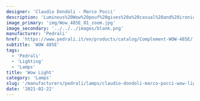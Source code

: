 ```yaml
---
designer: 'Claudio Dondoli - Marco Pocci'
description: 'Luminous%20Wow%20pouf%20gives%20a%20casual%20and%20ironic%20touch%20to%20the%20contract%20and%20domestic%20environments.%20Made%20of%20white%20polyethylene%2C%20it%20is%20transparent%20in%20the%20daylight%20and%20has%20a%20steel%20base%20%D8%20400mm.%20Supplied%20with%2023W%20energy%20saver%20lamp%20suitable%20to%20outdoor%20contexts.'
image_primary: 'img/Wow_485E_01_zoom.jpg'
image_secondary: '../../../images/blank.png'
manufacturer: 'Pedrali'
href: 'https://www.pedrali.it/en/products/catalog/Complement-WOW-485E/'
subtitle: 'WOW 485E'
tags:
  - 'Pedrali'
  - 'Lighting'
  - 'Lamps'
title: 'Wow Light'
category: 'Lamps'
slug: '/manufacturers/pedrali/lamps/claudio-dondoli-marco-pocci-wow-light'
date: '2021-02-22'
---
```

